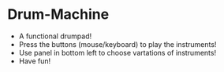 # Drum-Machine

- A functional drumpad!
- Press the buttons (mouse/keyboard) to play the instruments!
- Use panel in bottom left to choose vartations of instruments!
- Have fun!
